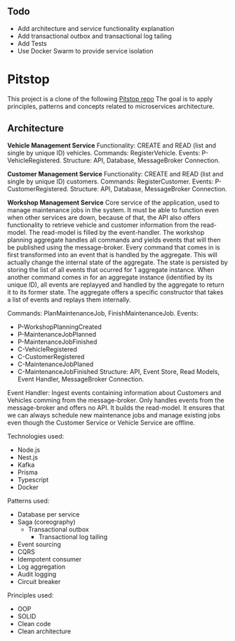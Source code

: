 ## Todo
- Add architecture and service functionality explanation
- Add transactional outbox and transactional log tailing
- Add Tests
- Use Docker Swarm to provide service isolation


# Pitstop
This project is a clone of the following [Pitstop repo](https://github.com/EdwinVW/pitstop)
The goal is to apply principles, patterns and concepts related to 
microservices architecture.

## Architecture
**Vehicle Management Service**
Functionality: CREATE and READ (list and single by unique ID) vehicles.
Commands: RegisterVehicle.
Events: P-VehicleRegistered.
Structure: API, Database, MessageBroker Connection.

**Customer Management Service**
Functionality: CREATE and READ (list and single by unique ID) customers.
Commands: RegisterCustomer.
Events: P-CustomerRegistered.
Structure: API, Database, MessageBroker Connection.

**Workshop Management Service**
Core service of the application, used to manage maintenance jobs in the 
system. It must be able to function even when other services are down, 
because of that, the API also offers functionality to retrieve vehicle and 
customer information from the read-model. The read-model is filled by the 
event-handler.
The workshop planning aggregate  handles all commands and yields events 
that will then be published using the message-broker.
Every command that comes in is first transformed into an event that is 
handled by the aggregate. This will actually change the internal state of 
the aggregate. The state is persisted by storing the list of all events 
that ocurred for 1 aggregate instance. When another command comes in for an
aggregate instance (identified by its unique ID), all events are replayyed 
and handled by the aggregate to return it to its former state. The 
aggregate offers a specific constructor that takes a list of events and 
replays them internally.

Commands: PlanMaintenanceJob, FinishMaintenanceJob.
Events: 
- P-WorkshopPlanningCreated
- P-MaintenanceJobPlanned
- P-MaintenanceJobFinished
- C-VehicleRegistered
- C-CustomerRegistered
- C-MaintenanceJobPlaned
- C-MaintenanceJobFinished
Structure: API, Event Store, Read Models, Event Handler, MessageBroker 
           Connection.

Event Handler: Ingest events containing information about Customers and 
Vehicles comming from the message-broker. Only handles events from the 
message-broker and offers no API. It builds the read-model. It ensures that
we can always schedule new maintenance jobs and manage existing jobs even 
though the Customer Service or Vehicle Service are offline.


Technologies used:
- Node.js
- Nest.js
- Kafka
- Prisma
- Typescript
- Docker

Patterns used:
- Database per service
- Saga (coreography)
    - Transactional outbox
        - Transactional log tailing
- Event sourcing
- CQRS
- Idempotent consumer
- Log aggregation
- Audit logging
- Circuit breaker

Principles used:
- OOP
- SOLID
- Clean code
- Clean architecture
